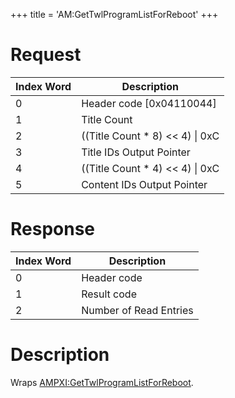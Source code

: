 +++
title = 'AM:GetTwlProgramListForReboot'
+++

# Request

| Index Word | Description                        |
|------------|------------------------------------|
| 0          | Header code \[0x04110044\]         |
| 1          | Title Count                        |
| 2          | ((Title Count \* 8) \<\< 4) \| 0xC |
| 3          | Title IDs Output Pointer           |
| 4          | ((Title Count \* 4) \<\< 4) \| 0xC |
| 5          | Content IDs Output Pointer         |

# Response

| Index Word | Description            |
|------------|------------------------|
| 0          | Header code            |
| 1          | Result code            |
| 2          | Number of Read Entries |

# Description

Wraps
[AMPXI:GetTwlProgramListForReboot](AMPXI:GetTwlProgramListForReboot "wikilink").